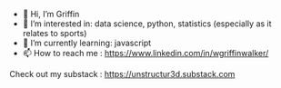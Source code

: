 - 👋 Hi, I’m Griffin
- 👀 I’m interested in: data science, python, statistics (especially as it relates to sports)
- 🌱 I’m currently learning: javascript
- 📫 How to reach me : https://www.linkedin.com/in/wgriffinwalker/


Check out my substack : https://unstructur3d.substack.com

<!---
griffin-walker/griffin-walker is a ✨ special ✨ repository because its `README.md` (this file) appears on your GitHub profile.
You can click the Preview link to take a look at your changes.
--->
